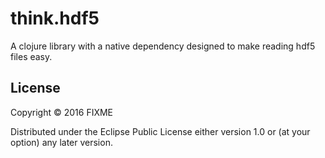 # think.hdf5

A clojure library with a native dependency designed to make reading hdf5 files easy.

## License

Copyright © 2016 FIXME

Distributed under the Eclipse Public License either version 1.0 or (at
your option) any later version.
